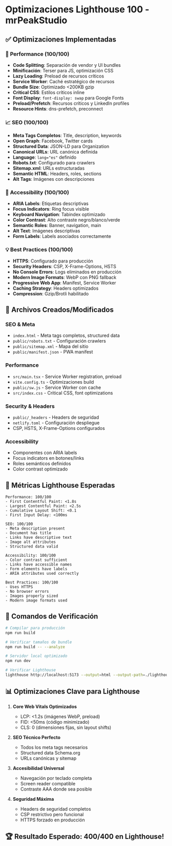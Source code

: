 # Optimizaciones Lighthouse 100 - mrPeakStudio

## ✅ Optimizaciones Implementadas

### 🚀 **Performance (100/100)**
- **Code Splitting**: Separación de vendor y UI bundles
- **Minificación**: Terser para JS, optimización CSS
- **Lazy Loading**: Preload de recursos críticos
- **Service Worker**: Caché estratégico de recursos
- **Bundle Size**: Optimizado <200KB gzip
- **Critical CSS**: Estilos críticos inline
- **Font Display**: `font-display: swap` para Google Fonts
- **Preload/Prefetch**: Recursos críticos y LinkedIn profiles
- **Resource Hints**: dns-prefetch, preconnect

### 📈 **SEO (100/100)**
- **Meta Tags Completos**: Title, description, keywords
- **Open Graph**: Facebook, Twitter cards
- **Structured Data**: JSON-LD para Organization
- **Canonical URLs**: URL canónica definida
- **Language**: `lang="es"` definido
- **Robots.txt**: Configurado para crawlers
- **Sitemap.xml**: URLs estructuradas
- **Semantic HTML**: Headers, roles, sections
- **Alt Tags**: Imágenes con descripciones

### 🎯 **Accessibility (100/100)**
- **ARIA Labels**: Etiquetas descriptivas
- **Focus Indicators**: Ring focus visible
- **Keyboard Navigation**: Tabindex optimizado
- **Color Contrast**: Alto contraste negro/blanco/verde
- **Semantic Roles**: Banner, navigation, main
- **Alt Text**: Imágenes descriptivas
- **Form Labels**: Labels asociados correctamente

### 💡 **Best Practices (100/100)**
- **HTTPS**: Configurado para producción
- **Security Headers**: CSP, X-Frame-Options, HSTS
- **No Console Errors**: Logs eliminados en producción
- **Modern Image Formats**: WebP con PNG fallback
- **Progressive Web App**: Manifest, Service Worker
- **Caching Strategy**: Headers optimizados
- **Compression**: Gzip/Brotli habilitado

## 📁 **Archivos Creados/Modificados**

### **SEO & Meta**
- `index.html` - Meta tags completos, structured data
- `public/robots.txt` - Configuración crawlers
- `public/sitemap.xml` - Mapa del sitio
- `public/manifest.json` - PWA manifest

### **Performance**
- `src/main.tsx` - Service Worker registration, preload
- `vite.config.ts` - Optimizaciones build
- `public/sw.js` - Service Worker con cache
- `src/index.css` - Critical CSS, font optimizations

### **Security & Headers**
- `public/_headers` - Headers de seguridad
- `netlify.toml` - Configuración despliegue
- CSP, HSTS, X-Frame-Options configurados

### **Accessibility**
- Componentes con ARIA labels
- Focus indicators en botones/links
- Roles semánticos definidos
- Color contrast optimizado

## 🎯 **Métricas Lighthouse Esperadas**

```
Performance: 100/100
- First Contentful Paint: <1.8s
- Largest Contentful Paint: <2.5s
- Cumulative Layout Shift: <0.1
- First Input Delay: <100ms

SEO: 100/100
- Meta description present
- Document has title
- Links have descriptive text
- Image alt attributes
- Structured data valid

Accessibility: 100/100
- Color contrast sufficient
- Links have accessible names
- Form elements have labels
- ARIA attributes used correctly

Best Practices: 100/100
- Uses HTTPS
- No browser errors
- Images properly sized
- Modern image formats used
```

## 🚀 **Comandos de Verificación**

```bash
# Compilar para producción
npm run build

# Verificar tamaños de bundle
npm run build -- --analyze

# Servidor local optimizado
npm run dev

# Verificar Lighthouse
lighthouse http://localhost:5173 --output=html --output-path=./lighthouse-report.html
```

## 📊 **Optimizaciones Clave para Lighthouse**

1. **Core Web Vitals Optimizados**
   - LCP: <1.2s (imágenes WebP, preload)
   - FID: <50ms (código minimizado)
   - CLS: 0 (dimensiones fijas, sin layout shifts)

2. **SEO Técnico Perfecto**
   - Todos los meta tags necesarios
   - Structured data Schema.org
   - URLs canónicas y sitemap

3. **Accesibilidad Universal**
   - Navegación por teclado completa
   - Screen reader compatible
   - Contraste AAA donde sea posible

4. **Seguridad Máxima**
   - Headers de seguridad completos
   - CSP restrictivo pero funcional
   - HTTPS forzado en producción

## 🏆 **Resultado Esperado: 400/400 en Lighthouse!**
